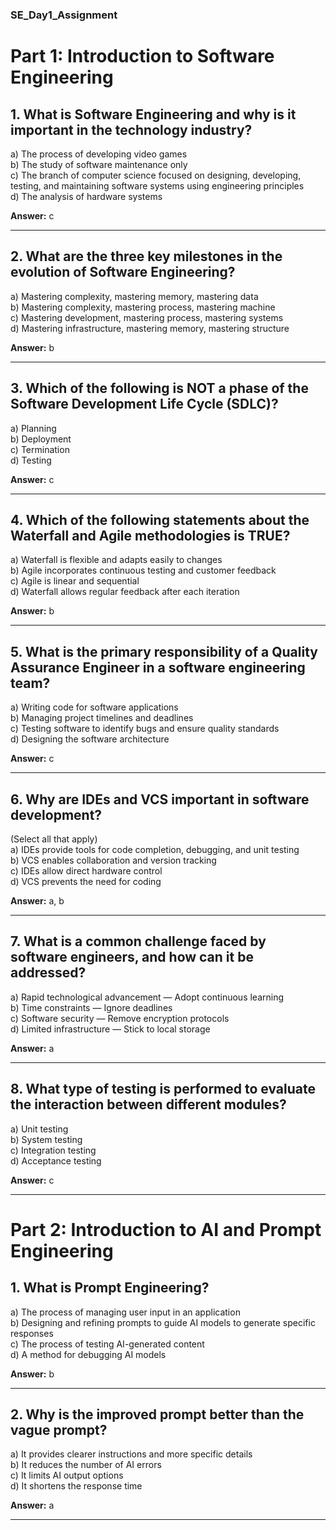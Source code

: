 ### SE_Day1_Assignment

# Part 1: Introduction to Software Engineering

## 1. What is Software Engineering and why is it important in the technology industry?
a) The process of developing video games  
b) The study of software maintenance only  
c) The branch of computer science focused on designing, developing, testing, and maintaining software systems using engineering principles  
d) The analysis of hardware systems  

**Answer:** c  

---

## 2. What are the three key milestones in the evolution of Software Engineering?
a) Mastering complexity, mastering memory, mastering data  
b) Mastering complexity, mastering process, mastering machine  
c) Mastering development, mastering process, mastering systems  
d) Mastering infrastructure, mastering memory, mastering structure  

**Answer:** b  

---

## 3. Which of the following is NOT a phase of the Software Development Life Cycle (SDLC)?
a) Planning  
b) Deployment  
c) Termination  
d) Testing  

**Answer:** c  

---

## 4. Which of the following statements about the Waterfall and Agile methodologies is TRUE?
a) Waterfall is flexible and adapts easily to changes  
b) Agile incorporates continuous testing and customer feedback  
c) Agile is linear and sequential  
d) Waterfall allows regular feedback after each iteration  

**Answer:** b  

---

## 5. What is the primary responsibility of a Quality Assurance Engineer in a software engineering team?
a) Writing code for software applications  
b) Managing project timelines and deadlines  
c) Testing software to identify bugs and ensure quality standards  
d) Designing the software architecture  

**Answer:** c  

---

## 6. Why are IDEs and VCS important in software development?  
(Select all that apply)  
a) IDEs provide tools for code completion, debugging, and unit testing  
b) VCS enables collaboration and version tracking  
c) IDEs allow direct hardware control  
d) VCS prevents the need for coding  

**Answer:** a, b  

---

## 7. What is a common challenge faced by software engineers, and how can it be addressed?
a) Rapid technological advancement — Adopt continuous learning  
b) Time constraints — Ignore deadlines  
c) Software security — Remove encryption protocols  
d) Limited infrastructure — Stick to local storage  

**Answer:** a  

---

## 8. What type of testing is performed to evaluate the interaction between different modules?
a) Unit testing  
b) System testing  
c) Integration testing  
d) Acceptance testing  

**Answer:** c  

---

# Part 2: Introduction to AI and Prompt Engineering

## 1. What is Prompt Engineering?
a) The process of managing user input in an application  
b) Designing and refining prompts to guide AI models to generate specific responses  
c) The process of testing AI-generated content  
d) A method for debugging AI models  

**Answer:** b  

---

## 2. Why is the improved prompt better than the vague prompt?
a) It provides clearer instructions and more specific details  
b) It reduces the number of AI errors  
c) It limits AI output options  
d) It shortens the response time  

**Answer:** a  

---

